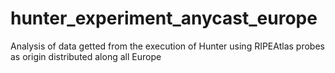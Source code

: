 # hunter_experiment_anycast_europe
Analysis of data getted from the execution of Hunter using RIPEAtlas probes as origin distributed along all Europe
